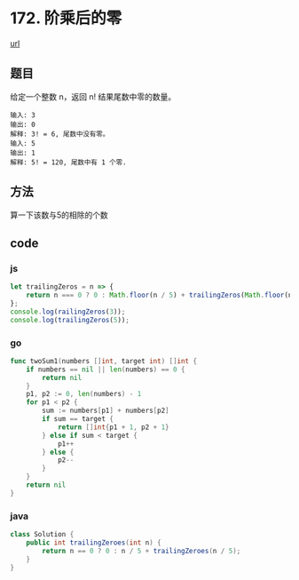 # 172. 阶乘后的零

[url](https://leetcode-cn.com/problems/factorial-trailing-zeroes/)


## 题目

给定一个整数 n，返回 n! 结果尾数中零的数量。

```
输入: 3
输出: 0
解释: 3! = 6, 尾数中没有零。
输入: 5
输出: 1
解释: 5! = 120, 尾数中有 1 个零.
```

## 方法

算一下该数与5的相除的个数

## code

### js

```js
let trailingZeros = n => {
    return n === 0 ? 0 : Math.floor(n / 5) + trailingZeros(Math.floor(n / 5));
};
console.log(railingZeros(3));
console.log(trailingZeros(5));
```

### go

```go
func twoSum1(numbers []int, target int) []int {
	if numbers == nil || len(numbers) == 0 {
		return nil
	}
	p1, p2 := 0, len(numbers) - 1
	for p1 < p2 {
		sum := numbers[p1] + numbers[p2]
		if sum == target {
			return []int{p1 + 1, p2 + 1}
		} else if sum < target {
			p1++
		} else {
			p2--
		}
	}
	return nil
}
```

### java

```java
class Solution {
    public int trailingZeroes(int n) {
        return n == 0 ? 0 : n / 5 + trailingZeroes(n / 5);
    }
}
```

